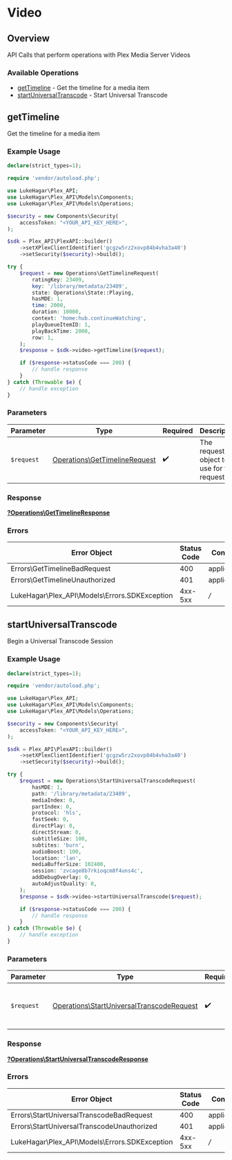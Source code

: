 # Video

## Overview

API Calls that perform operations with Plex Media Server Videos


### Available Operations

* [getTimeline](#gettimeline) - Get the timeline for a media item
* [startUniversalTranscode](#startuniversaltranscode) - Start Universal Transcode

## getTimeline

Get the timeline for a media item

### Example Usage

```php
declare(strict_types=1);

require 'vendor/autoload.php';

use LukeHagar\Plex_API;
use LukeHagar\Plex_API\Models\Components;
use LukeHagar\Plex_API\Models\Operations;

$security = new Components\Security(
    accessToken: "<YOUR_API_KEY_HERE>",
);

$sdk = Plex_API\PlexAPI::builder()
    ->setXPlexClientIdentifier('gcgzw5rz2xovp84b4vha3a40')
    ->setSecurity($security)->build();

try {
    $request = new Operations\GetTimelineRequest(
        ratingKey: 23409,
        key: '/library/metadata/23409',
        state: Operations\State::Playing,
        hasMDE: 1,
        time: 2000,
        duration: 10000,
        context: 'home:hub.continueWatching',
        playQueueItemID: 1,
        playBackTime: 2000,
        row: 1,
    );
    $response = $sdk->video->getTimeline($request);

    if ($response->statusCode === 200) {
        // handle response
    }
} catch (Throwable $e) {
    // handle exception
}
```

### Parameters

| Parameter                                                                      | Type                                                                           | Required                                                                       | Description                                                                    |
| ------------------------------------------------------------------------------ | ------------------------------------------------------------------------------ | ------------------------------------------------------------------------------ | ------------------------------------------------------------------------------ |
| `$request`                                                                     | [Operations\GetTimelineRequest](../../Models/Operations/GetTimelineRequest.md) | :heavy_check_mark:                                                             | The request object to use for the request.                                     |

### Response

**[?Operations\GetTimelineResponse](../../Models/Operations/GetTimelineResponse.md)**

### Errors

| Error Object                                  | Status Code                                   | Content Type                                  |
| --------------------------------------------- | --------------------------------------------- | --------------------------------------------- |
| Errors\GetTimelineBadRequest                  | 400                                           | application/json                              |
| Errors\GetTimelineUnauthorized                | 401                                           | application/json                              |
| LukeHagar\Plex_API\Models\Errors.SDKException | 4xx-5xx                                       | */*                                           |


## startUniversalTranscode

Begin a Universal Transcode Session

### Example Usage

```php
declare(strict_types=1);

require 'vendor/autoload.php';

use LukeHagar\Plex_API;
use LukeHagar\Plex_API\Models\Components;
use LukeHagar\Plex_API\Models\Operations;

$security = new Components\Security(
    accessToken: "<YOUR_API_KEY_HERE>",
);

$sdk = Plex_API\PlexAPI::builder()
    ->setXPlexClientIdentifier('gcgzw5rz2xovp84b4vha3a40')
    ->setSecurity($security)->build();

try {
    $request = new Operations\StartUniversalTranscodeRequest(
        hasMDE: 1,
        path: '/library/metadata/23409',
        mediaIndex: 0,
        partIndex: 0,
        protocol: 'hls',
        fastSeek: 0,
        directPlay: 0,
        directStream: 0,
        subtitleSize: 100,
        subtites: 'burn',
        audioBoost: 100,
        location: 'lan',
        mediaBufferSize: 102400,
        session: 'zvcage8b7rkioqcm8f4uns4c',
        addDebugOverlay: 0,
        autoAdjustQuality: 0,
    );
    $response = $sdk->video->startUniversalTranscode($request);

    if ($response->statusCode === 200) {
        // handle response
    }
} catch (Throwable $e) {
    // handle exception
}
```

### Parameters

| Parameter                                                                                              | Type                                                                                                   | Required                                                                                               | Description                                                                                            |
| ------------------------------------------------------------------------------------------------------ | ------------------------------------------------------------------------------------------------------ | ------------------------------------------------------------------------------------------------------ | ------------------------------------------------------------------------------------------------------ |
| `$request`                                                                                             | [Operations\StartUniversalTranscodeRequest](../../Models/Operations/StartUniversalTranscodeRequest.md) | :heavy_check_mark:                                                                                     | The request object to use for the request.                                                             |

### Response

**[?Operations\StartUniversalTranscodeResponse](../../Models/Operations/StartUniversalTranscodeResponse.md)**

### Errors

| Error Object                                  | Status Code                                   | Content Type                                  |
| --------------------------------------------- | --------------------------------------------- | --------------------------------------------- |
| Errors\StartUniversalTranscodeBadRequest      | 400                                           | application/json                              |
| Errors\StartUniversalTranscodeUnauthorized    | 401                                           | application/json                              |
| LukeHagar\Plex_API\Models\Errors.SDKException | 4xx-5xx                                       | */*                                           |

